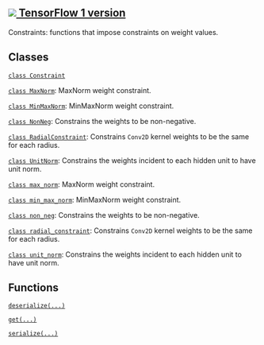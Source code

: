 [ ![](https://tensorflow.google.cn/images/tf_logo_32px.png) TensorFlow 1
version](/versions/r1.15/api_docs/python/tf/compat/v2/keras/constraints)  
---  
  
Constraints: functions that impose constraints on weight values.

## Classes

[`class
Constraint`](https://tensorflow.google.cn/api_docs/python/tf/keras/constraints/Constraint)

[`class
MaxNorm`](https://tensorflow.google.cn/api_docs/python/tf/keras/constraints/MaxNorm):
MaxNorm weight constraint.

[`class
MinMaxNorm`](https://tensorflow.google.cn/api_docs/python/tf/keras/constraints/MinMaxNorm):
MinMaxNorm weight constraint.

[`class
NonNeg`](https://tensorflow.google.cn/api_docs/python/tf/keras/constraints/NonNeg):
Constrains the weights to be non-negative.

[`class
RadialConstraint`](https://tensorflow.google.cn/api_docs/python/tf/keras/constraints/RadialConstraint):
Constrains `Conv2D` kernel weights to be the same for each radius.

[`class
UnitNorm`](https://tensorflow.google.cn/api_docs/python/tf/keras/constraints/UnitNorm):
Constrains the weights incident to each hidden unit to have unit norm.

[`class
max_norm`](https://tensorflow.google.cn/api_docs/python/tf/keras/constraints/MaxNorm):
MaxNorm weight constraint.

[`class
min_max_norm`](https://tensorflow.google.cn/api_docs/python/tf/keras/constraints/MinMaxNorm):
MinMaxNorm weight constraint.

[`class
non_neg`](https://tensorflow.google.cn/api_docs/python/tf/keras/constraints/NonNeg):
Constrains the weights to be non-negative.

[`class
radial_constraint`](https://tensorflow.google.cn/api_docs/python/tf/keras/constraints/RadialConstraint):
Constrains `Conv2D` kernel weights to be the same for each radius.

[`class
unit_norm`](https://tensorflow.google.cn/api_docs/python/tf/keras/constraints/UnitNorm):
Constrains the weights incident to each hidden unit to have unit norm.

## Functions

[`deserialize(...)`](https://tensorflow.google.cn/api_docs/python/tf/keras/constraints/deserialize)

[`get(...)`](https://tensorflow.google.cn/api_docs/python/tf/keras/constraints/get)

[`serialize(...)`](https://tensorflow.google.cn/api_docs/python/tf/keras/constraints/serialize)

